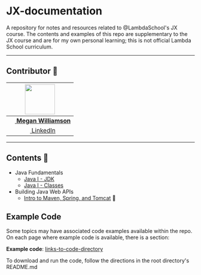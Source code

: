 # JX-documentation
A repository for notes and resources related to @LambdaSchool's JX course. The contents and examples of this repo are supplementary to the JX course and are for my own personal learning; this is not official Lambda School curriculum.

***
## Contributor 👋

| [<img src="https://avatars3.githubusercontent.com/u/16904116?s=400&v=4" width="80">](https://github.com/gooseandmegander) |
|:----------------:|
| [<img src="https://github.com/favicon.ico" width="15"> **Megan Williamson**](https://github.com/gooseandmegander) |
| [ <img src="https://static.licdn.com/sc/h/al2o9zrvru7aqj8e1x2rzsrca" width="15"> LinkedIn](https://www.linkedin.com/in/megan-williamson/) |

***

## Contents 🚧

- Java Fundamentals
  - [Java I - JDK](/contents/jdk.md)
  - [Java I - Classes](/contents/classes.md)
- Building Java Web APIs
  - [Intro to Maven, Spring, and Tomcat](/contents/intro-to-mst.md) 🚧
  
## Example Code
Some topics may have associated code examples available within the repo. On each page where example code is available, there is a section:

__Example code__: [links-to-code-directory]()

To download and run the code, follow the directions in the root directory's README.md
